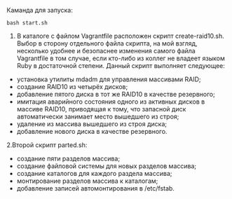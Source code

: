 Каманда для запуска:
```
bash start.sh
```
1. В каталоге с файлом Vagrantfile расположен скрипт create-raid10.sh. Выбор в сторону отдельного файла скрипта, на мой взгляд, несколько удобнее и безопаснее изменения самого файла Vagrantfile в том случае, если кто-либо из коллег не владеет языком Ruby в достаточной степени.
Данный скрипт выполняет следующее:
* установка утилиты mdadm для управления массивами RAID;
* создание RAID10 из четырёх дисков;
* добавление пятого диска в тот же RAID10 в качестве резервного;
* имитация аварийного состояния одного из активных дисков в массиве RAID10, приводящая к тому, что запасной диск автоматически занимает место вышедшего из строя;
* удаление из массива вышедшего из строя диска;
* добавление нового диска в качестве резервного.

2.Второй скрипт parted.sh:
* создание пяти разделов массива;
* создание файловой системы для новых разделов массива;
* создание каталогов для каждого раздела массива;
* монтирование разделов массива к каталогам;
* добавление записей автомонтирования в /etc/fstab.
